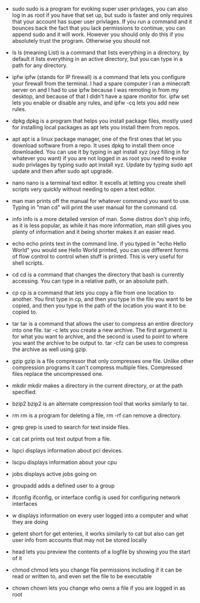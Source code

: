 - sudo 
sudo is a program for evoking super user privlages, you can also log in as root if you have that set up, but sudo is faster and only requires that your account has super user privlages.
If you run a command and it bounces back the fact that you lack permissions to continue, you can append sudo and it will work.  However you should only do this if you absolutely trust the program.
Otherwise you should not

- ls
ls (meaning List) is a command that lists everything in a directory, by default it lists everything in an active directory, 
but you can type in a path for any directory.

- ipfw
ipfw (stands for IP firewall) is a command that lets you configure your firewall from the terminal.
I had a spare computer I ran a minecraft server on and I had to use ipfw because 
I was remoting in from my desktop, and because of that I didn't have a spare monitor for.
ipfw set lets you enable or disable any rules, and ipfw -cq lets you add new rules.

- dpkg
dpkg is a program that helps you install package files, mostly used for installing local packages as apt lets you install them from repos.

- apt
apt is a linux package manager, one of the first ones that let you download software from a repo.  It uses dpkg to install them once downloaded.
You can use it by typing in apt install xyz (xyz filling in for whatever you want) if you are not logged in as root you need to evoke sudo privlages
by typing sudo apt install xyz.  Update by typing sudo apt update and then after sudo apt upgrade.  

- nano
nano is a terminal text editor.  It excells at letting you create shell scripts very quickly without needing to open a text editor. 

- man
man prints off the manual for whatever command you want to use. Typing in "man cd" will print the user manual for the command cd.

- info
info is a more detailed version of man.  Some distros don't ship info, as it is less popular, 
as while it has more information, man still gives you plenty of information and it being shorter makes it an easier read.

- echo
echo prints text in the command line.  if you typed in "echo Hello World" you would see Hello World printed, 
you can use different forms of flow control to control when stuff is printed.  This is very useful for shell scripts.

- cd
cd is a command that changes the directory that bash is currently accessing.  You can type in a relative path, or an absolute path.

- cp 
cp is a command that lets you copy a file from one location to another.  You first type in cp,
and then you type in the file you want to be copied, and then you type in the path of the location you want it to be copied to.

- tar
tar is a command that allows the user to compress an entire directory into one file.  tar -c lets you create a new archive. 
The first argument is for what you want to archive, and the second is used to point to where you want the archive to be output to.
tar -cfz can be uses to compress the archive as well using gzip.

- gzip
gzip is a file compressor that only compresses one file.  Unlike other compression programs it can't compress multiple files. 
Compressed files replace the uncompressed one.  

- mkdir
mkdir makes a directory in the current directory, or at the path specified.

- bzip2 
bzip2 is an alternate compression tool that works similarly to tar. 

- rm
rm is a program for deleting a file, rm -rf can remove a directory.

- grep
grep is used to search for text inside files.

- cat
cat prints out text output from a file. 

- lspci
displays information about pci devices.

- lscpu 
displays information about your cpu

- jobs
displays active jobs going on

- groupadd
adds a defined user to a group

- ifconfig
ifconfig, or interface config is used for configuring network interfaces

- w
displays information on every user logged into a computer and what they are doing

- getent
short for get enteries, it works similarly to cat but also can get user info from accounts that may not be stored locally

- head
lets you preview the contents of a logfile by showing you the start of it

- chmod
chmod lets you change file permissions including if it can be read or written to, and even set the file to be executable

- chown
chown lets you change who owns a file if you are logged in as root